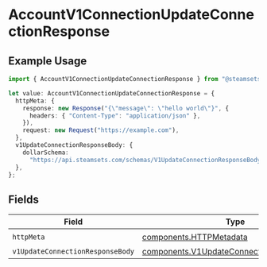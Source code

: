 # AccountV1ConnectionUpdateConnectionResponse

## Example Usage

```typescript
import { AccountV1ConnectionUpdateConnectionResponse } from "@steamsets/client-ts/models/operations";

let value: AccountV1ConnectionUpdateConnectionResponse = {
  httpMeta: {
    response: new Response("{\"message\": \"hello world\"}", {
      headers: { "Content-Type": "application/json" },
    }),
    request: new Request("https://example.com"),
  },
  v1UpdateConnectionResponseBody: {
    dollarSchema:
      "https://api.steamsets.com/schemas/V1UpdateConnectionResponseBody.json",
  },
};
```

## Fields

| Field                                                                                                  | Type                                                                                                   | Required                                                                                               | Description                                                                                            |
| ------------------------------------------------------------------------------------------------------ | ------------------------------------------------------------------------------------------------------ | ------------------------------------------------------------------------------------------------------ | ------------------------------------------------------------------------------------------------------ |
| `httpMeta`                                                                                             | [components.HTTPMetadata](../../models/components/httpmetadata.md)                                     | :heavy_check_mark:                                                                                     | N/A                                                                                                    |
| `v1UpdateConnectionResponseBody`                                                                       | [components.V1UpdateConnectionResponseBody](../../models/components/v1updateconnectionresponsebody.md) | :heavy_minus_sign:                                                                                     | OK                                                                                                     |